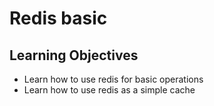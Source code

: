 # Redis basic

## Learning Objectives

- Learn how to use redis for basic operations
- Learn how to use redis as a simple cache